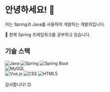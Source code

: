 # 안녕하세요! 👋

저는 Spring과 Java를 사용하여 개발하는 개발자입니다.

🌱 현재 Spring 프레임워크를 공부하고 있습니다.
<!--📫 저와 연락하려면 [이메일 주소](mailto:leedy977@gmail.com)로 메일을 보내주세요. -->

## 기술 스택

![Java](https://img.shields.io/badge/Java-000000?style=flat-square&logo=openjdk&logoColor=white)
![Spring](https://img.shields.io/badge/Spring-6DB33F?style=flat-square&logo=spring&logoColor=white)
![Spring Boot](https://img.shields.io/badge/Spring_Boot-6DB33F?style=flat-square&logo=spring-boot&logoColor=white)<br>
![MySQL](https://img.shields.io/badge/MySQL-4479A1?style=flat-square&logo=mysql&logoColor=white)<br>
![Vue.js](https://img.shields.io/badge/Vue.js-4FC08D?style=flat-square&logo=vue.js&logoColor=white)
![CSS](https://img.shields.io/badge/CSS-1572B6?style=flat-square&logo=css3&logoColor=white)
![HTML5](https://img.shields.io/badge/HTML5-E34F26?style=flat-square&logo=html5&logoColor=white)
<br><br>
감사합니다! 😊

